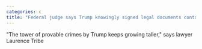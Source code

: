 ```yaml
---
categories: c
title: "Federal judge says Trump knowingly signed legal documents containing fake voter fraud numbers"
---
```

"The tower of provable crimes by Trump keeps growing taller," says lawyer Laurence Tribe